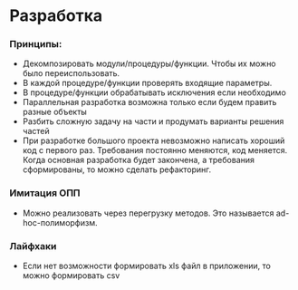 # Разработка

### Принципы:
  - Декомпозировать модули/процедуры/функции. Чтобы их можно было переиспользовать.
  - В каждой процедуре/функции проверять входящие параметры.
  - В процедуре/функции обрабатывать исключения если необходимо
  - Параллельная разработка возможна только если будем править разные объекты
  - Разбить сложную задачу на части и продумать варианты решения частей
  - При разработке большого проекта невозможно написать хороший код с первого раз. Требования постоянно меняются, код меняется. Когда основная разработка будет закончена, а требования сформированы, то можно сделать рефакторинг.

### Имитация ОПП
  - Можно реализовать через перегрузку методов. Это называется ad-hoc-полиморфизм.

### Лайфхаки 
  - Если нет возможности формировать xls файл в приложении, то можно формировать csv